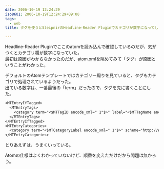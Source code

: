 ```yaml
---
date: 2006-10-19 12:24:29
iso8601: 2006-10-19T12:24:29+09:00
tags:
  - web
title: タグを使うとSleipnirのHeadline-Reader Pluginでカテゴリが数字になってしまった

---
```


<div class="entry-body">
  <p>Headline-Reader Pluginでここのatomを読み込んで確認しているのだが、気がつくとカテゴリ欄が数字になっていた。<br />
    最初は原因がわからなかったのだが、atom.xmlを眺めてみて「タグ」が原因ということがわかった。</p>

  <p>デフォルトのAtomテンプレートではカテゴリー周りを見ていると、タグもカテゴリで処理されているようだった。<br />
    出ている数字は、一番最後の「term」だったので、タグを先に書くことにした。</p>

```default
<MTEntryIfTagged>
  <MTEntryTags>
    <category term="<$MTTagID encode_xml=" 1"$>" label="<$MTTagName encode_xml="1" $>" scheme="http://www.sixapart.com/ns/types#tag" />
  </MTEntryTags>
</MTEntryIfTagged>
<MTEntryCategories>
  <category term="<$MTCategoryLabel encode_xml=" 1"$>" scheme="http://www.sixapart.com/ns/types#category" />
</MTEntryCategories>
```

  <p>とりあえずは、うまくいっている。</p>

  <p>Atomの仕様はよくわかっていないけど、順番を変えただけだから問題は無かろう。</p>
</div>
